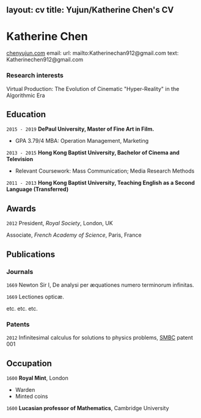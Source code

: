 
layout: cv
title: Yujun/Katherine Chen's CV
---
# Katherine Chen
<div id="webaddress">
<a href="chenyuun.com">chenyujun.com</a>
email:
  url: mailto:Katherinechan912@gmail.com
  text: Katherinechen912@gmail.com
</div>

### Research interests

Virtual Production: The Evolution of Cinematic "Hyper-Reality" in the Algorithmic Era 

## Education

`2015 - 2019`
__DePaul University, Master of Fine Art in Film.__
- GPA 3.79/4 MBA: Operation Management, Marketing 

`2013 - 2015`
__Hong Kong Baptist University, Bachelor of Cinema and Television__
- Relevant Coursework: Mass Communication; Media Research Methods

`2011 - 2013`
__Hong Kong Baptist University, Teaching English as a Second Language (Transferred)__


## Awards

`2012`
President, *Royal Society*, London, UK

Associate, *French Academy of Science*, Paris, France



## Publications

<!-- A list is also available [online](http://scholar.google.co.uk/citations?user=LTOTl0YAAAAJ) -->

### Journals

`1669`
Newton Sir I, De analysi per æquationes numero terminorum infinitas. 

`1669`
Lectiones opticæ.

etc. etc. etc.

### Patents

`2012`
Infinitesimal calculus for solutions to physics problems, [SMBC](http://www.techdirt.com/articles/20121011/09312820678/if-patents-had-been-around-time-newton.shtml) patent 001


## Occupation

`1600`
__Royal Mint__, London

- Warden
- Minted coins

`1600`
__Lucasian professor of Mathematics__, Cambridge University



<!-- ### Footer

Last updated: May 2013 -->


